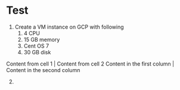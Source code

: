 # Test

1. Create a VM instance on GCP with following
   1. 4 CPU
   2. 15 GB memory 
   3. Cent OS 7
   4. 30 GB disk


Content from cell 1 | Content from cell 2
Content in the first column | Content in the second column

2. 

